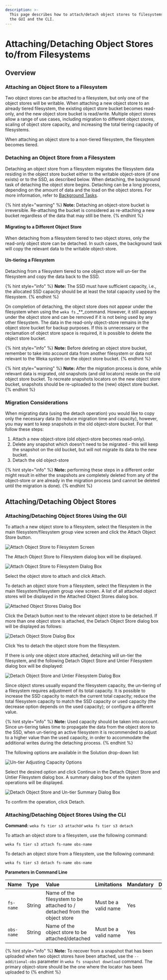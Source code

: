 ```yaml
---
description: >-
  This page describes how to attach/detach object stores to filesystems using
  the GUI and the CLI.
---
```


# Attaching/Detaching Object Stores to/from Filesystems

## Overview

### Attaching an Object Store to a Filesystem

Two object stores can be attached to a filesystem, but only one of the object stores will be writable. When attaching a new object store to an already tiered filesystem, the existing object store bucket becomes read-only, and the new object store bucket is read/write. Multiple object stores allow a range of use cases, including migration to different object stores, scaling of object store capacity, and increasing the total tiering capacity of filesystems.

When attaching an object store to a non-tiered filesystem, the filesystem becomes tiered.

### Detaching an Object Store from a Filesystem

Detaching an object store from a filesystem migrates the filesystem data residing in the object store bucket either to the writable object-store \(if one exists\) or to the SSD, as described below. When detaching, the background task of detaching the object store begins. Detaching can be a long process, depending on the amount of data and the load on the object stores. For more information, refer to [Background Tasks](../../usage/background-tasks.md).

{% hint style="warning" %}
**Note:** Detaching an object-store bucket is irreversible. Re-attaching the bucket is considered as re-attaching a new bucket regardless of the data that may still be there.
{% endhint %}

#### Migrating to a Different Object Store

When detaching from a filesystem tiered to two object stores, only the read-only object store can be detached. In such cases, the background task will copy the relevant data to the writable object-store.

#### Un-tiering a Filesystem

Detaching from a filesystem tiered to one object store will un-tier the filesystem and copy the data back to the SSD.

{% hint style="info" %}
**Note:** The SSD must have sufficient capacity, i.e., the allocated SSD capacity should be at least the total capacity used by the filesystem.
{% endhint %}

On completion of detaching, the object store does not appear under the filesystem when using the `weka fs` _\*\*_command. However, it still appears under the object store and can be removed if it is not being used by any other filesystem. The data in the read-only object-store remains in the object store bucket for backup purposes. If this is unnecessary or the reclamation of object store space is required, it is possible to delete the object store bucket.

{% hint style="info" %}
**Note:** Before deleting an object store bucket, remember to take into account data from another filesystem or data not relevant to the Weka system on the object store bucket.
{% endhint %}

{% hint style="warning" %}
**Note:** After the migration process is done, while relevant data is migrated, old snapshots \(and old locators\) reside on the old object store bucket. To recreate snapshots locators on the new object store bucket, snapshots should be re-uploaded to the \(new\) object store bucket.
{% endhint %}

### Migration Considerations

When migrating data \(using the detach operation\) you would like to copy only the necessary data \(to reduce migration time and capacity\), however, you may want to keep snapshots in the old object-store bucket. For that follow these steps:

1. Attach a new object-store \(old object-store becomes read-only\).
2. Delete any snapshot which doesn't need to be migrated - this will keep the snapshot on the old bucket, but will not migrate its data to the new bucket.
3. Detach the old object-store

{% hint style="info" %}
**Note:** performing these steps in a different order might result in either the snapshots are completely deleted from any of the object-store or are already in the migration process \(and cannot be deleted until the migration is done\).
{% endhint %}

## Attaching/Detaching Object Stores

### Attaching/Detaching Object Stores Using the GUI

To attach a new object store to a filesystem, select the filesystem in the main filesystem/filesystem group view screen and click the Attach Object Store button.

![Attach Object Store to Filesystem Screen](../../.gitbook/assets/attach-obs-select-3.5.png)

The Attach Object Store to Filesystem dialog box will be displayed.

![Attach Object Store to Filesystem Dialog Box](../../.gitbook/assets/attach-obs-dialog-3.5.png)

Select the object store to attach and click Attach.

To detach an object store from a filesystem, select the filesystem in the main filesystem/filesystem group view screen. A list of all attached object stores will be displayed in the Attached Object Stores dialog box.

![Attached Object Stores Dialog Box](../../.gitbook/assets/fs-obs-view-3.5.png)

Click the Detach button next to the relevant object store to be detached. If more than one object store is attached, the Detach Object Store dialog box will be displayed as follows:

![Detach Object Store Dialog Box](../../.gitbook/assets/detach-obs-dialog-3.5.png)

Click Yes to detach the object store from the filesystem.

If there is only one object store attached, detaching will un-tier the filesystem, and the following Detach Object Store and Untier Filesystem dialog box will be displayed:

![Detach Object Store and Untier Filesystem Dialog Box](../../.gitbook/assets/detach-untier-3.5.png)

Since object stores usually expand the filesystem capacity, the un-tiering of a filesystem requires adjustment of its total capacity. It is possible to increase the SSD capacity to match the current total capacity; reduce the total filesystem capacity to match the SSD capacity or used capacity \(the decrease option depends on the used capacity\); or configure a different value.

{% hint style="info" %}
**Note:** Used capacity should be taken into account. Since un-tiering takes time to propagate the data from the object store to the SSD, when un-tiering an active filesystem it is recommended to adjust to a higher value than the used capacity, in order to accommodate the additional writes during the detaching process.
{% endhint %}

The following options are available in the Solution drop-down list:

![Un-tier Adjusting Capacity Options](../../.gitbook/assets/detach-untier-used-options-3.5.png)

Select the desired option and click Continue in the Detach Object Store and Untier Filesystem dialog box. A summary dialog box of the system operations will be displayed.

![Detach Object Store and Un-tier Summary Dialog Box](../../.gitbook/assets/detach-untier-progress-3.5.png)

To confirm the operation, click Detach.

### Attaching/Detaching Object Stores Using the CLI

**Command:** `weka fs tier s3 attach`or `weka fs tier s3 detach`

To attach an object store to a filesystem, use the following command:

`weka fs tier s3 attach fs-name obs-name`

To detach an object store from a filesystem, use the following command:

`weka fs tier s3 detach fs-name obs-name`

**Parameters in Command Line**

| **Name** | **Type** | **Value** | **Limitations** | **Mandatory** | **Default** |
| :--- | :--- | :--- | :--- | :--- | :--- |
| `fs-name` | String | Name of the filesystem to be attached to / detached from the object store | Must be a valid name | Yes | ​ |
| `obs-name` | String | Name of the object store to be  attached/detached | Must be a valid name | Yes |  |

{% hint style="info" %}
**Note:** To recover from a snapshot that has been uploaded when two object stores have been attached, use the `--additional-obs` parameter in `weka fs snapshot download` command. The primary object-store should be the one where the locator has been uploaded to
{% endhint %}

